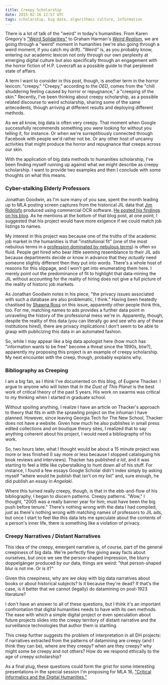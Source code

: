 ```yaml
---
title: Creepy Scholarship
date: 2015-02-16 22:57 UTC
tags: scholarship, big data, algorithmic culture, information
---
```


There is a lot of talk of the "weird" in today's humanities. From Karen Gregory's ["Weird Solidarities"](http://dismagazine.com/issues/72958/karen-gregory-weird-solidarities/) to Graham Harman's [*Weird Realism*](http://www.amazon.com/Weird-Realism-Philosophy-Graham-Harman/dp/1780992521), we are going through a "weird" moment in humanities (we're also going through a weird moment, if you catch my drift). "Weird" is, as you probably know, entering our academic lexicon not only through our own perplexity at emerging digital culture but also specifically through an engagement with the horror fiction of H.P. Lovecraft as a possible guide to that perplexed state of affairs. 

A term I want to consider in this post, though, is another term in the horror lexicon: "creepy." "Creepy," according to the *OED*, comes from the "chill shuddering feeling caused by horror or repugnance," a "creeping of the skin." Recently, I've been thinking about creepy scholarship, as a possible related discourse to weird scholarship, sharing some of the same antecedents, though arriving at different results and deploying different methods.

As we all know, big data is often very creepy. That moment when Google successfully recommends something you were looking for without you telling it, for instance. Or when we're surreptitiously connected through Facebook with people we'd rather not be. Or any other host of uncanny activities that might produce the horror and repugnance that creeps across our skin.

With the application of big data methods to humanities scholarship, I've been finding myself running up against what we might describe as creepy scholarship. I want to provide two examples and then I conclude with some thoughts on what this means.

### Cyber-stalking Elderly Professors

Jonathan Goodwin, as I'm sure many of you saw, spent the month leading up to MLA posting screen captures from the historical JIL data that [Jim Ridolofo](http://rid.olfo.org/) produced using commercial OCR software. [He posted his findings on his blog](http://jgoodwin.net/blog/jobs-of-the-mla/). As he mentions at the bottom of that blog post, at one point, I suggested that his project would have more exigence if we could match job listings to names.

My interest in this project was because one of the truths of the academic job market in the humanities is that "institutional fit" (one of the most nebulous terms in a [profession dominated by nebulous terms](http://www.nytimes.com/2015/02/14/opinion/digitizing-the-humanities.html)) is often so fluid. People get hired who bear little seeming resemblance to their JIL ads because departments decide or know in advance that they *actually* need someone slightly different then they put into words. There's a whole host of reasons for this slippage, and I won't get into enumerating them here. I merely point out the predominance of fit to highlight that data-mining the JIL without accounting for the reality of hiring does not give a full picture of the reality of historic job markets.

As Jonathan Goodwin notes in his piece, "the privacy issues associated with such a database are also problematic, I think." Having been heatedly chastised by [Shawna Ross](http://www.shawnaross.com) on this issue, apparently other people think this, too. For me, matching names to ads provides a further data point in unraveling the history of the professional mess we're in. Apparently, though, despite the reality of this data (you can literally go and see who any of these institutions hired), there are privacy implications I don't seem to be able to grasp with publicizing this data in an automated fashion.

So, while I may appear like a big data apologist here (how much has "information wants to be free" become a threat since the 1990s, btw?), apparently my proposing this project is an example of creepy scholarship. My next encounter with the creep, though, probably explains why.

### Bibliography as Creeping

I am a big fan, as I think I've documented on this blog, of Eugene Thacker. I argue to anyone who will listen that *In the Dust of This Planet* is the best work of critical theory of the past 5 years. His work on swarms was critical to my thinking when I started in graduate school.

Without spoiling anything, I realize I have an article on Thacker's approach to theory that fits in with the sprawling project on the inhuman I have planned. However, since leaving Georgia Tech for The New School, Thacker does not have a website. Given how much he also publishes in small press edited collections and on boutique theory sites, I realized that to say anything coherent about his project, I would need a bibliography of his work.

So, two hours later, what I thought would be about a 15 minute project was more or less finished (I say more or less because I stopped cataloguing his book reviews and interviews). Thacker has published *a lot*, and it was starting to feel a little like cyberstalking to hunt down all of his stuff. For instance, I found a few essays Google Scholar didn't index simply by asking myself "where would he publish that isn't on my list" and, sure enough, he did publish an essay in *Angelaki*.

Where this turned really creepy, though, is that in the ebb-and-flow of his bibliography, I began to discern patterns. Creepy patterns. "Wow," I thought, "2005 was a really banner year for him; must have been the big push before tenure." There's nothing wrong with the data I had compiled, just as there's nothing wrong with matching names of professors to JIL ads, but once I start to feel like this data lets me speculate about the contents of a person's inner life, there is something like a violation of privacy.

### Creepy Narratives / Distant Narratives

This idea of the creepy, emergent narrative is, of course, part of the general creepiness of big data. We're perfectly fine giving away facts about ourselves, but once we see the person-shaped impression, the blurry doppelgänger produced by our data, things are weird: "that person-shaped blur is not me. Or is it?"

Given this creepiness, why are we okay with big data narratives about books or about historical subjects? Is it because they're dead? If that's the case, is it better that we cannot (legally) do datamining on post-1923 literature?

I don't have an answer to all of these questions, but I think it's an important confrontation that digital humanities needs to have with its own methods. The ease with which a simple digital project or even speculation about future projects slides into the creepy territory of distant narrative and the surveillance technologies that author them is startling.

This creep further suggests the problem of interpretation in all DH projects: if narratives extracted from the patterns of datamining are creepy (and I think they can be), where are they creepy? when are they creepy? why might some be creepy and not others? How do we respond ethically to the age of creepy scholarship?

As a final plug, these questions could form the grist for some interesting presentations in the special session I'm proposing for MLA 16, ["Critical Informatics and the Digital Humanities."](http://oncomouse.github.io/mla16.html)